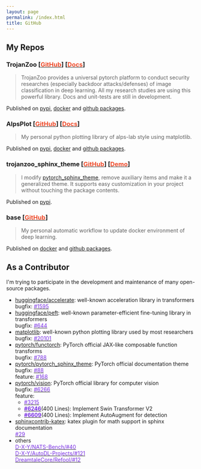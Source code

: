 ```yaml
---
layout: page
permalink: /index.html
title: GitHub
---
```


## My Repos
### TrojanZoo [[<span style="color:#ee4c2c">GitHub</span>](https://github.com/ain-soph/trojanzoo)] [[<span style="color:#ee4c2c">Docs</span>](https://ain-soph.github.io/trojanzoo)]
> TrojanZoo provides a universal pytorch platform to conduct security researches (especially backdoor attacks/defenses) of image classification in deep learning. All my research studies are using this powerful library. Docs and unit-tests are still in development.
  
Published on [pypi](https://pypi.org/project/trojanzoo/), [docker](https://hub.docker.com/r/local0state/trojanzoo) and [github packages](https://github.com/ain-soph/trojanzoo/pkgs/container/trojanzoo).

### AlpsPlot [[<span style="color:#ee4c2c">GitHub</span>](https://github.com/ain-soph/alpsplot)] [[<span style="color:#ee4c2c">Docs</span>](https://ain-soph.github.io/alpsplot)]
> My personal python plotting library of alps-lab style using matplotlib.

Published on [pypi](https://pypi.org/project/alpsplot/), [docker](https://hub.docker.com/r/local0state/alpsplot) and [github packages](https://github.com/ain-soph/alpsplot/pkgs/container/alpsplot).

### trojanzoo_sphinx_theme [[<span style="color:#ee4c2c">GitHub</span>](https://github.com/ain-soph/trojanzoo_sphinx_theme)] [[<span style="color:#ee4c2c">Demo</span>](https://ain-soph.github.io/trojanzoo_sphinx_theme)]
> I modify [pytorch_sphinx_theme](https://github.com/pytorch/pytorch_sphinx_theme), remove auxiliary items and make it a generalized theme. It supports easy customization in your project without touching the package contents.
  
Published on [pypi](https://pypi.org/project/trojanzoo-sphinx-theme/).

### base [[<span style="color:#ee4c2c">GitHub</span>](https://github.com/ain-soph/base)]
> My personal automatic workflow to update docker environment of deep learning.
  
Published on [docker](https://hub.docker.com/r/local0state/base) and [github packages](https://github.com/ain-soph/base/pkgs/container/base).


## As a Contributor
I'm trying to participate in the development and maintenance of many open-source packages.

- [huggingface/accelerate](https://github.com/huggingface/accelerate): well-known acceleration library in transformers  
  bugfix: [<span style="color:#792fe4">#1595</span>](https://github.com/huggingface/accelerate/pull/1595)
- [huggingface/peft](https://github.com/huggingface/peft): well-known parameter-efficient fine-tuning library in transformers  
  bugfix: [<span style="color:#792fe4">#644</span>](https://github.com/huggingface/peft/pull/644)
- [matplotlib](https://github.com/matplotlib/matplotlib): well-known python plotting library used by most researchers  
  bugfix: [<span style="color:#792fe4">#20101</span>](https://github.com/matplotlib/matplotlib/pull/20101)
- [pytorch/functorch](https://github.com/pytorch/functorch): PyTorch official JAX-like composable function transforms  
  bugfix: [<span style="color:#792fe4">#788</span>](https://github.com/pytorch/functorch/pull/788)
- [pytorch/pytorch_sphinx_theme](https://github.com/pytorch/pytorch_sphinx_theme): PyTorch official documentation theme  
  bugfix: [<span style="color:#792fe4">#88</span>](https://github.com/pytorch/pytorch_sphinx_theme/pull/88)  
  feature: [<span style="color:#792fe4">#168</span>](https://github.com/pytorch/pytorch_sphinx_theme/pull/168)
- [pytorch/vision](https://github.com/pytorch/vision): PyTorch official library for computer vision  
  bugfix: [<span style="color:#792fe4">#6266</span>](https://github.com/pytorch/vision/pull/6266)  
  feature:
    - [<span style="color:#792fe4">#3215</span>](https://github.com/pytorch/vision/pull/3215)  
    - [<span style="color:#792fe4">**#6246**</span>](https://github.com/pytorch/vision/pull/6246)(400 Lines): Implement Swin Transformer V2
    - [<span style="color:#792fe4">**#6609**</span>](https://github.com/pytorch/vision/pull/6609)(400 Lines): Implement AutoAugment for detection
- [sphinxcontrib-katex](https://github.com/hagenw/sphinxcontrib-katex): katex plugin for math support in sphinx documentation  
  [<span style="color:#792fe4">#29</span>](https://github.com/hagenw/sphinxcontrib-katex/issues/29)
- others  
  [<span style="color:#792fe4">D-X-Y/NATS-Bench/#40</span>](https://github.com/D-X-Y/NATS-Bench/pull/40)  
  [<span style="color:#792fe4">D-X-Y/AutoDL-Projects/#121</span>](https://github.com/D-X-Y/AutoDL-Projects/pull/121)  
  [<span style="color:#792fe4">DreamtaleCore/Refool/#12</span>](https://github.com/DreamtaleCore/Refool/pull/12)
